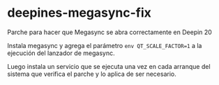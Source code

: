 # deepines-megasync-fix
Parche para hacer que Megasync se abra correctamente en Deepin 20

Instala megasync y agrega el parámetro `env QT_SCALE_FACTOR=1` a la ejecución del lanzador de megasync.

Luego instala un servicio que se ejecuta una vez en cada arranque del sistema que verifica el parche y lo aplica de ser necesario.

